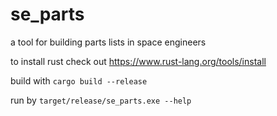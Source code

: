 # se_parts
a tool for building parts lists in space engineers

to install rust check out https://www.rust-lang.org/tools/install

build with `cargo build --release`

run by `target/release/se_parts.exe --help`
